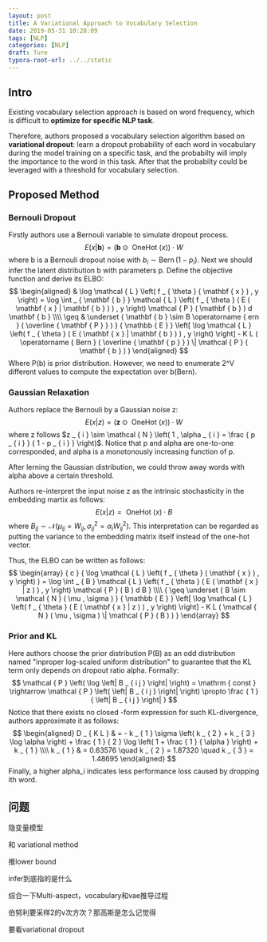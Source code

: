 ```yaml
---
layout: post
title: A Variational Approach to Vocabulary Selection
date: 2019-05-31 10:28:09
tags: [NLP]
categories: [NLP]
draft: Ture
typora-root-url: ../../static
---
```


## Intro

Existing vocabulary selection approach is based on word frequency, which is difficult to **optimize for specific NLP task**.

Therefore, authors proposed a vocabulary selection algorithm based on **variational dropout**: learn a dropout probability of each word in vocabulary during the model training on a specific task, and the probabilty will imply the importance to the word in this task. After that the probabilty could be leveraged with a threshold for vocabulary  selection.

## Proposed Method

### Bernouli Dropout

Firstly authors use a Bernouli variable to simulate dropout process.
$$
E ( x | \mathbf { b } ) = ( \mathbf { b } \odot \text { OneHot } ( x ) ) \cdot W
$$
where b is a Bernouli dropout noise with $b _ { i } \sim \operatorname { Bern } \left( 1 - p _ { i } \right)$. Next we should infer the latent distribution b with parameters p. Define the objective function and derive its ELBO:
$$
\begin{aligned} & \log \mathcal { L } \left( f _ { \theta } ( \mathbf { x } ) , y \right) = \log \int _ { \mathbf { b } } \mathcal { L } \left( f _ { \theta } ( E ( \mathbf { x } | \mathbf { b } ) ) , y \right) \mathcal { P } ( \mathbf { b } ) d \mathbf { b } \\\\ \geq & \underset { \mathbf { b } \sim B \operatorname { ern } ( \overline { \mathbf { P } } ) } { \mathbb { E } } \left[ \log \mathcal { L } \left( f _ { \theta } ( E ( \mathbf { x } | \mathbf { b } ) ) , y \right) \right] - K L ( \operatorname { Bern } ( \overline { \mathbf { p } } ) \| \mathcal { P } ( \mathbf { b } ) ) \end{aligned}
$$
Where P(b) is prior distribution. However, we need to enumerate 2^V different values to compute the expectation over b(Bern).

### Gaussian Relaxation

Authors replace the Bernouli by a Gaussian noise z:
$$
E ( x | z ) = ( \mathbf { z } \odot \text { OneHot } ( x ) ) \cdot W
$$
where z follows $z _ { i } \sim \mathcal { N } \left( 1 , \alpha _ { i } = \frac { p _ { i } } { 1 - p _ { i } } \right)$. Notice that p and alpha are one-to-one corresponded, and alpha is a monotonously increasing function of p.

After lerning the Gaussian distribution, we could throw away words with alpha above a certain threshold.

Authors re-interpret the input noise z as the intrinsic stochasticity in the embedding martix as follows:
$$
E ( x | z ) = \text { OneHot } ( x ) \cdot B
$$
where $B _ { i j } \sim \mathcal { N } \left( \mu _ { i j } = W _ { i j } , \sigma _ { i j } ^ { 2 } = \alpha _ { i } W _ { i j } ^ { 2 } \right)$. This interpretation can be regarded as putting the variance to the embedding matrix itself instead of the one-hot vector.

Thus, the ELBO can be written as follows:
$$
\begin{array} { c } { \log \mathcal { L } \left( f _ { \theta } ( \mathbf { x } ) , y \right) ) = \log \int _ { B } \mathcal { L } \left( f _ { \theta } ( E ( \mathbf { x } | z ) ) , y \right) \mathcal { P } ( B ) d B } \\\\ { \geq \underset { B \sim \mathcal { N } ( \mu , \sigma ) } { \mathbb { E } } \left[ \log \mathcal { L } \left( f _ { \theta } ( E ( \mathbf { x } | z ) ) , y \right) \right] - K L ( \mathcal { N } ( \mu , \sigma ) \| \mathcal { P } ( B ) ) } \end{array}
$$

### Prior and KL

Here authors choose the prior distribution P(B) as an odd distribution named "inproper log-scaled uniform distribution" to guarantee that the KL term only depends on dropout ratio alpha. Formally:
$$
\mathcal { P } \left( \log \left| B _ { i j } \right| \right) = \mathrm { const } \rightarrow \mathcal { P } \left( \left| B _ { i j } \right| \right) \propto \frac { 1 } { \left| B _ { i j } \right| }
$$
Notice that there exists no closed -form expression for such KL-divergence, authors approximate it as follows:
$$
\begin{aligned} D _ { K L } & = - k _ { 1 } \sigma \left( k _ { 2 } + k _ { 3 } \log \alpha \right) + \frac { 1 } { 2 } \log \left( 1 + \frac { 1 } { \alpha } \right) + k _ { 1 } \\\\ k _ { 1 } & = 0.63576 \quad k _ { 2 } = 1.87320 \quad k _ { 3 } = 1.48695 \end{aligned}
$$
Finally, a higher alpha_i indicates less performance loss caused by dropping ith word.



## 问题

隐变量模型



和 variational method



推lower bound



infer到底指的是什么



综合一下Multi-aspect，vocabulary和vae推导过程



伯努利要采样2的v次方次？那高斯是怎么记觉得



要看variational dropout
